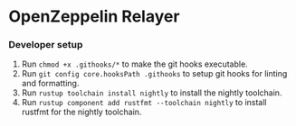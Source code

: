 # OpenZeppelin Relayer


### Developer setup

1. Run `chmod +x .githooks/*` to make the git hooks executable.
2. Run `git config core.hooksPath .githooks` to setup git hooks for linting and formatting.
3. Run `rustup toolchain install nightly` to install the nightly toolchain.
4. Run `rustup component add rustfmt --toolchain nightly` to install rustfmt for the nightly toolchain.